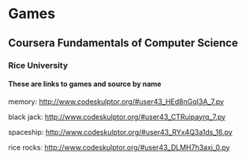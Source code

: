# Games
## Coursera Fundamentals of Computer Science
### Rice University
#### These are links to games and source by name
memory: http://www.codeskulptor.org/#user43_HEd8nGqI3A_7.py

black jack:  http://www.codeskulptor.org/#user43_CTRuipayrq_7.py

spaceship:   http://www.codeskulptor.org/#user43_RYx4Q3a1ds_16.py

rice rocks:  http://www.codeskulptor.org/#user43_DLMH7h3axj_0.py
